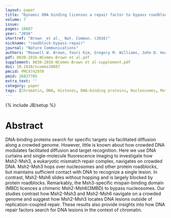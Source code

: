 ```yaml
---
layout: paper
title: "Dynamic DNA binding licenses a repair factor to bypass roadblocks in search of DNA lesions."
volume: 7
issue:
pages: 10607
year: "2016"
shortref: "Brown _et al._ Nat. Commun. (2016)"
nickname: "roadblock-bypass-repair"
journal: "Nature Communications"
authors: "Maxwell W. Brown, Yoori Kim, Gregory M. Williams, John D. Huck, Jennifer A. Surtees & Ilya J. Finkelstein"
pdf: 0030-2016-NComms-Brown et al.pdf
supplement: 0030-2016-NComms-Brown et al-supplement.pdf
doi: 10.1038/ncomms10607
pmcid: PMC4742970
pmid: 26837705
extra_text: ''
category: paper
tags: [Chromatin, DNA, Histones, DNA-binding proteins, Nucleosomes, MutS Homolog 2, MutS Homolog 3, Microscopy]
---
```

{% include JB/setup %}

# Abstract

DNA-binding proteins search for specific targets via facilitated diffusion along a crowded genome. However, little is known about how crowded DNA modulates facilitated diffusion and target recognition. Here we use DNA curtains and single-molecule fluorescence imaging to investigate how Msh2-Msh3, a eukaryotic mismatch repair complex, navigates on crowded DNA. Msh2-Msh3 hops over nucleosomes and other protein roadblocks, but maintains sufficient contact with DNA to recognize a single lesion. In contrast, Msh2-Msh6 slides without hopping and is largely blocked by protein roadblocks. Remarkably, the Msh3-specific mispair-binding domain (MBD) licences a chimeric Msh2-Msh6(3MBD) to bypass nucleosomes. Our studies contrast how Msh2-Msh3 and Msh2-Msh6 navigate on a crowded genome and suggest how Msh2-Msh3 locates DNA lesions outside of replication-coupled repair. These results also provide insights into how DNA repair factors search for DNA lesions in the context of chromatin.
